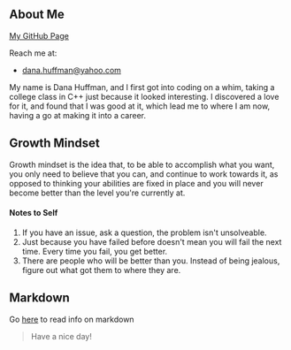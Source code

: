 ## About Me
[My GitHub Page](https://github.com/dLeigh01)

Reach me at:
* dana.huffman@yahoo.com

My name is Dana Huffman, and I first got into coding on a whim, taking a college class in C++ just because it looked interesting. I discovered a love for it, and found that I was good at it, which lead me to where I am now, having a go at making it into a career.
## Growth Mindset
Growth mindset is the idea that, to be able to accomplish what you want, you only need to believe that you can, and continue to work towards it, as opposed to thinking your abilities are fixed in place and you will never become better than the level you're currently at.
#### Notes to Self
1. If you have an issue, ask a question, the problem isn't unsolveable.
2. Just because you have failed before doesn't mean you will fail the next time. Every time you fail, you get better.
3. There are people who will be better than you. Instead of being jealous, figure out what got them to where they are.
## Markdown
Go [here](markdown.md) to read info on markdown
> Have a nice day!
